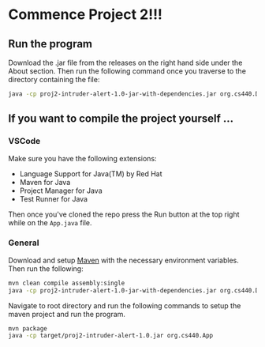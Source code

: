 # Commence Project 2!!!
## Run the program
Download the .jar file from the releases on the right hand side under the About section. Then run the following command once you traverse to the directory containing the file:

```sh
java -cp proj2-intruder-alert-1.0-jar-with-dependencies.jar org.cs440.Driver

```
## If you want to compile the project yourself ...
### VSCode
Make sure you have the following extensions:
- Language Support for Java(TM) by Red Hat
- Maven for Java
- Project Manager for Java
- Test Runner for Java

Then once you've cloned the repo press the Run button at the top right while on the `App.java` file.

### General
Download and setup [Maven](https://maven.apache.org/install.html) with the necessary environment variables.
Then run the following:
```sh
mvn clean compile assembly:single
java -cp proj2-intruder-alert-1.0-jar-with-dependencies.jar org.cs440.Driver
```

Navigate to root directory and run the following commands to setup the maven project and run the program.

```sh
mvn package
java -cp target/proj2-intruder-alert-1.0.jar org.cs440.App
```
